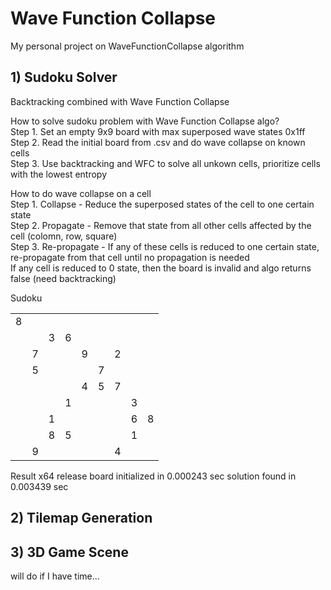 # Wave Function Collapse

My personal project on WaveFunctionCollapse algorithm
## 1) Sudoku Solver
Backtracking combined with Wave Function Collapse

How to solve sudoku problem with Wave Function Collapse algo?  
Step 1. Set an empty 9x9 board with max superposed wave states 0x1ff  
Step 2. Read the initial board from .csv and do wave collapse on known cells  
Step 3. Use backtracking and WFC to solve all unkown cells, prioritize cells with the lowest entropy  

How to do wave collapse on a cell  
Step 1. Collapse - Reduce the superposed states of the cell to one certain state  
Step 2. Propagate - Remove that state from all other cells affected by the cell (colomn, row, square)  
Step 3. Re-propagate - If any of these cells is reduced to one certain state, re-propagate from that cell until no propagation is needed  
If any cell is reduced to 0 state, then the board is invalid and algo returns false (need backtracking)  

Sudoku  
<table>
      <tr><td>8</td><td> </td><td> </td><td> </td><td> </td><td> </td><td> </td><td> </td><td> </td></tr>
      <tr><td> </td><td> </td><td>3</td><td>6</td><td> </td><td> </td><td> </td><td> </td><td> </td></tr>
      <tr><td> </td><td>7</td><td> </td><td> </td><td>9</td><td> </td><td>2</td><td> </td><td> </td></tr>
      <tr><td> </td><td>5</td><td> </td><td> </td><td> </td><td>7</td><td> </td><td> </td><td> </td></tr>
      <tr><td> </td><td> </td><td> </td><td> </td><td>4</td><td>5</td><td>7</td><td> </td><td> </td></tr>
      <tr><td> </td><td> </td><td> </td><td>1</td><td> </td><td> </td><td> </td><td>3</td><td> </td></tr>
      <tr><td> </td><td> </td><td>1</td><td> </td><td> </td><td> </td><td> </td><td>6</td><td>8</td></tr>
      <tr><td> </td><td> </td><td>8</td><td>5</td><td> </td><td> </td><td> </td><td>1</td><td> </td></tr>
      <tr><td> </td><td>9</td><td> </td><td> </td><td> </td><td> </td><td>4</td><td> </td><td> </td></tr>
</table>

Result
x64 release
board initialized in 0.000243 sec
solution found in 0.003439 sec

## 2) Tilemap Generation
## 3) 3D Game Scene
will do if I have time...
